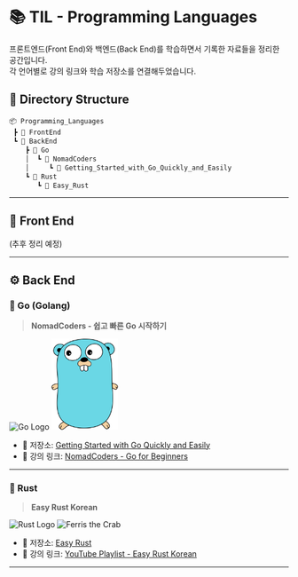 # 📚 TIL - Programming Languages

프론트엔드(Front End)와 백엔드(Back End)를 학습하면서 기록한 자료들을 정리한 공간입니다.  
각 언어별로 강의 링크와 학습 저장소를 연결해두었습니다.

## 📂 Directory Structure

```text
📦 Programming_Languages
 ┣ 📂 FrontEnd
 ┗ 📂 BackEnd
    ┣ 📂 Go
    │  ┗ 📂 NomadCoders
    │     ┗ 📜 Getting_Started_with_Go_Quickly_and_Easily
    ┗ 📂 Rust
       ┗ 📜 Easy_Rust
```

---

## 🎨 Front End
(추후 정리 예정)

---

## ⚙️ Back End

### 🚀 Go (Golang)

> **NomadCoders - 쉽고 빠른 Go 시작하기**

<!-- Go 로고 (공식 gopher) -->
<img src="https://go.dev/blog/go-brand/Go-Logo/PNG/Go-Logo_Blue.png" alt="Go Logo" width="120"/>
<!-- Go Gopher -->
<img src="https://raw.githubusercontent.com/golang-samples/gopher-vector/master/gopher.png" alt="Go Gopher" width="120"/>
  &nbsp;&nbsp;&nbsp;

- 📂 저장소: [Getting Started with Go Quickly and Easily](https://github.com/yjshin-cloud/TIL/tree/main/Programming_Languages/BackEnd/Go/NomadCoders/Getting_Started_with_Go_Quickly_and_Easily)  
- 🎥 강의 링크: [NomadCoders - Go for Beginners](https://nomadcoders.co/go-for-beginners)



---

### 🦀 Rust

> **Easy Rust Korean**

<!-- Rust 로고 (공식 톱니바퀴) -->
<img src="https://www.rust-lang.org/logos/rust-logo-512x512.png" alt="Rust Logo" width="120"/>
  
<!-- Rust Ferris -->
<img src="https://www.rustacean.net/assets/rustacean-flat-happy.png" alt="Ferris the Crab" width="120"/>

- 📂 저장소: [Easy Rust](https://github.com/yjshin-cloud/TIL/tree/main/Programming_Languages/BackEnd/Rust/Easy_Rust)  
- 🎥 강의 링크: [YouTube Playlist - Easy Rust Korean](https://www.youtube.com/playlist?list=PLfllocyHVgsSJf1zO6k6o3SX2mbZjAqYE)

---

